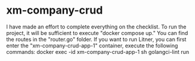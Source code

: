 # xm-company-crud

I have made an effort to complete everything on the checklist.
To run the project, it will be sufficient to execute "docker compose up." 
You can find the routes in the "router.go" folder. 
If you want to run Litner, you can first enter the "xm-company-crud-app-1" container,
execute the following commands:
docker exec -id xm-company-crud-app-1 sh
golangci-lint run

